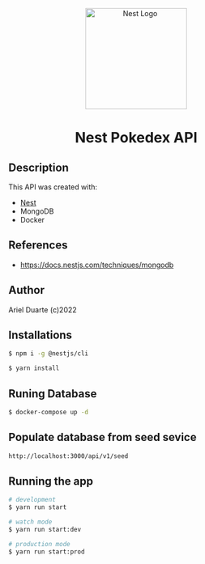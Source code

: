 <p align="center">
  <a href="http://nestjs.com/" target="blank"><img src="https://nestjs.com/img/logo-small.svg" width="200" alt="Nest Logo" /></a>
</p>

<h1 align="center">Nest Pokedex API</h1>

[circleci-image]: https://img.shields.io/circleci/build/github/nestjs/nest/master?token=abc123def456
[circleci-url]: https://circleci.com/gh/nestjs/nest

## Description

This API was created with:

- [Nest](https://github.com/nestjs/nest)
- MongoDB
- Docker

## References

- https://docs.nestjs.com/techniques/mongodb

## Author

Ariel Duarte (c)2022

## Installations

```bash
$ npm i -g @nestjs/cli
```

```bash
$ yarn install
```

## Runing Database

```bash
$ docker-compose up -d
```

## Populate database from seed sevice

```bash
http://localhost:3000/api/v1/seed
```

## Running the app

```bash
# development
$ yarn run start

# watch mode
$ yarn run start:dev

# production mode
$ yarn run start:prod
```
